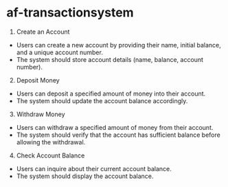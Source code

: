 # af-transactionsystem

1. Create an Account
- Users can create a new account by providing their name, initial balance, and a unique
account number.
- The system should store account details (name, balance, account number).
2. Deposit Money
- Users can deposit a specified amount of money into their account.
- The system should update the account balance accordingly.
3. Withdraw Money
- Users can withdraw a specified amount of money from their account.
- The system should verify that the account has sufficient balance before allowing the
withdrawal.
4. Check Account Balance
- Users can inquire about their current account balance.
- The system should display the account balance.

